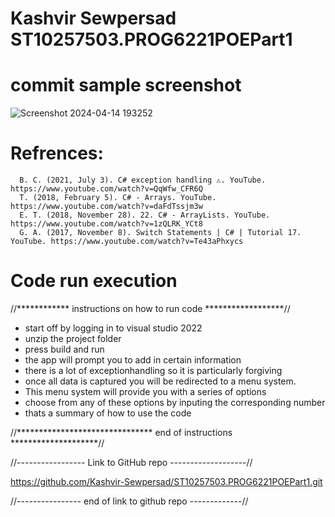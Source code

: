 # Kashvir Sewpersad ST10257503.PROG6221POEPart1

# commit sample screenshot
![Screenshot 2024-04-14 193252](https://github.com/Kashvir-Sewpersad/ST10257503.PROG6221POEPart1/assets/125659297/1b82b593-843f-45f0-92ca-6d0bfb90cf6f)

# Refrences:
      B. C. (2021, July 3). C# exception handling ⚠️. YouTube. https://www.youtube.com/watch?v=QqWfw_CFR6Q
      T. (2018, February 5). C# - Arrays. YouTube. https://www.youtube.com/watch?v=daFdTssjm3w
      E. T. (2018, November 28). 22. C# - ArrayLists. YouTube. https://www.youtube.com/watch?v=1zQLRK_YCt8
      G. A. (2017, November 8). Switch Statements | C# | Tutorial 17. YouTube. https://www.youtube.com/watch?v=Te43aPhxycs

# Code run execution 
//************ instructions on how to run code ******************//

 * start off by logging in to visual studio 2022 
 *  unzip the project folder
 * press build and run  
 * the app will prompt you to add in certain information
 * there is a lot of exceptionhandling so it is particularly forgiving
 * once all data is captured you will be redirected to a menu system. 
 * This menu system will provide you with a series of options 
 * choose from any of these options by inputing the corresponding number
 * thats a summary of how to use the code 
 
//******************************* end of instructions ********************//

//----------------- Link to GitHub repo -------------------//

https://github.com/Kashvir-Sewpersad/ST10257503.PROG6221POEPart1.git

//---------------- end of link to github repo -------------// 
